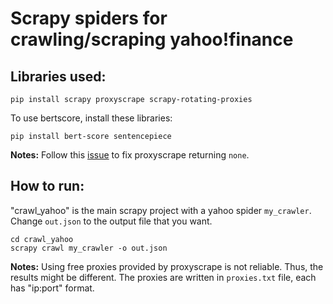 # Scrapy spiders for crawling/scraping yahoo!finance

## Libraries used:
```
pip install scrapy proxyscrape scrapy-rotating-proxies
```

To use bertscore, install these libraries:
```
pip install bert-score sentencepiece
```

**Notes:** Follow this [issue](https://github.com/JaredLGillespie/proxyscrape/issues/34) to fix proxyscrape returning `none`.

## How to run:
"crawl_yahoo" is the main scrapy project with a yahoo spider `my_crawler`. Change `out.json` to the output file that you want.
```
cd crawl_yahoo
scrapy crawl my_crawler -o out.json
```
**Notes:** Using free proxies provided by proxyscrape is not reliable. Thus, the results might be different. The proxies are written in `proxies.txt` file, each has "ip:port" format.

